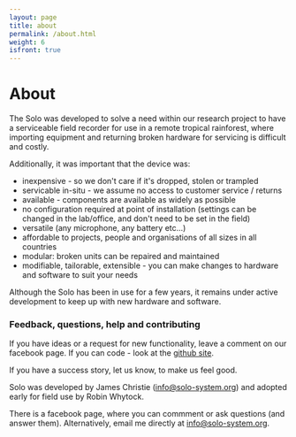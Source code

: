 ```yaml
---
layout: page
title: about
permalink: /about.html
weight: 6
isfront: true
---
```


# About

The Solo was developed to solve a need within our research project to
have a serviceable field recorder for use in a remote tropical
rainforest, where importing equipment and returning broken hardware for
servicing is difficult and costly.

Additionally, it was important that the device was:

* inexpensive - so we don't care if it's dropped, stolen or trampled
* servicable in-situ - we assume no access to customer service / returns
* available - components are available as widely as possible
* no configuration required at point of installation (settings can be changed in the lab/office, and don't need to be set in the field)
* versatile (any microphone, any battery etc...)
* affordable to projects, people and organisations of all sizes in all countries
* modular: broken units can be repaired and maintained
* modifiable, tailorable, extensible - you can make changes to hardware and software to suit your needs

Although the Solo has been in use for a few years, it remains under
active development to keep up with new hardware and software.

### Feedback, questions, help and contributing

If you have ideas or a request for new functionality, leave a
comment on our facebook page.    If you can code - look at the [github
site](www.github.com/solo-system).

If you have a success story, let us know, to make us feel good.

Solo was developed by James Christie (info@solo-system.org) and
adopted early for field use by Robin Whytock.

There is a facebook page, where you can commment or ask questions (and
answer them).  Alternatively, email me directly at info@solo-system.org.
